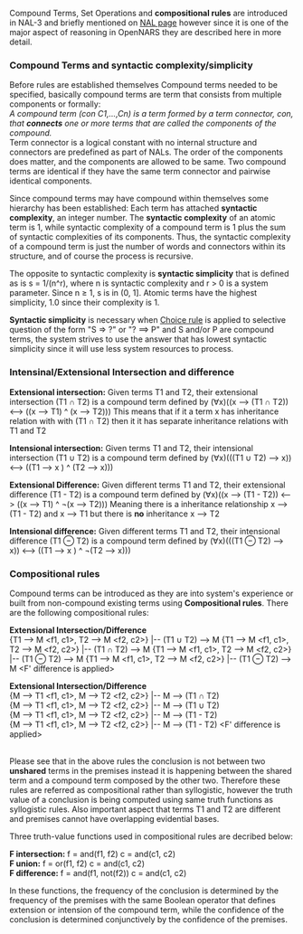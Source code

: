 Compound Terms, Set Operations and **compositional rules** are introduced in NAL-3 and briefly mentioned on [NAL page](https://github.com/opennars/opennars/wiki/Non-Axiomatic-Logic-(NAL),-Logic-behind-OpenNARS) however since it is one of the major aspect of reasoning in OpenNARS they are described here in more detail.

### Compound Terms and syntactic complexity/simplicity

Before rules are established themselves Compound terms needed to be specified, basically compound terms are term that consists from multiple components or formally: <br/> _A compound term (con C1,...,Cn) is a term formed by a term connector, con, that **connects** one or more terms that are called the components of the compound._ <br/>Term connector is a logical constant with no internal structure and connectors are predefined as part of NALs. The order of the components does matter, and the components are allowed to be same. Two compound terms are identical if they have the same term connector and pairwise identical components.

Since compound terms may have compound within themselves some hierarchy has been established: Each term has attached **syntactic complexity**, an integer number. The **syntactic complexity** of an atomic term is 1, while syntactic complexity of a compound term is 1 plus the sum of syntactic complexities of its components. Thus, the syntactic complexity of a compound term is just the number of  words and connectors within its structure, and of course the process is recursive. 

The opposite to syntactic complexity is **syntactic simplicity** that is defined as is s = 1/(n^r), where n is syntactic complexity and r > 0 is a system parameter. Since n ≥ 1, s is in (0, 1]. Atomic terms have the highest simplicity, 1.0 since their complexity is 1.

**Syntactic simplicity** is necessary when [Choice rule](https://github.com/opennars/opennars/wiki/Revision-and-Choice-Rules) is applied to selective question of the form "S => ?" or "? ==> P" and S and/or P are compound terms, the system strives to use the answer that has lowest syntactic simplicity since it will use less system resources to process.

### Intensinal/Extensional Intersection and difference

**Extensional intersection:** Given terms T1 and T2, their extensional intersection (T1 ∩ T2) is a compound term defined by (∀x)((x --> (T1 ∩ T2)) <--> ((x --> T1) ^ (x --> T2)))
This means that if it a term x has inheritance relation with with (T1 ∩ T2) then it it has separate inheritance relations  with T1 and T2 

**Intensional intersection:** Given terms T1 and T2, their intensional intersection (T1 ∪ T2) is a compound term defined by (∀x)(((T1 ∪ T2) --> x)) <--> ((T1 --> x ) ^ (T2 --> x)))

**Extensional Difference:** Given different terms T1 and T2, their extensional difference (T1 - T2) is a compound term defined by (∀x)((x --> (T1 - T2)) <--> ((x --> T1) ^ ¬(x --> T2))) Meaning there is a inheritance relationship x --> (T1 - T2) and x --> T1 but there is **no** inheritance x --> T2

**Intensional difference:** Given different  terms T1 and T2, their intensional difference (T1 ⊖ T2) is a compound term defined by (∀x)(((T1 ⊖ T2) --> x)) <--> ((T1 --> x ) ^ ¬(T2 --> x)))

### Compositional rules

Compound terms can be introduced as they are into system's experience or built from non-compound existing terms using **Compositional rules**.
There are the following compositional rules:

**Extensional Intersection/Difference** <br/>
{T1 --> M <f1, c1>, T2 --> M <f2, c2>} |-- (T1 ∪ T2) --> M <F union is applied> 
{T1 --> M <f1, c1>, T2 --> M <f2, c2>} |-- (T1 ∩ T2) --> M <F intersection is applied> 
{T1 --> M <f1, c1>, T2 --> M <f2, c2>} |-- (T1 ⊖ T2) --> M <F difference is applied> 
{T1 --> M <f1, c1>, T2 --> M <f2, c2>} |-- (T1 ⊖ T2) --> M <F' difference is applied> 

**Extensional Intersection/Difference** <br/>
{M --> T1 <f1, c1>, M --> T2 <f2, c2>} |-- M --> (T1 ∩ T2) <F intersection is applied> <br/>
{M --> T1 <f1, c1>, M --> T2 <f2, c2>} |-- M --> (T1 ∪ T2) <F union is applied> <br/>
{M --> T1 <f1, c1>, M --> T2 <f2, c2>} |-- M --> (T1 - T2) <F difference is applied> <br/>
{M --> T1 <f1, c1>, M --> T2 <f2, c2>} |-- M --> (T1 - T2) <F' difference is applied> <br/>
<br/>

Please see that in the above rules the conclusion is not between  two **unshared** terms in the premises instead it is happening between the shared term and a compound term composed by the other two. Therefore these rules are referred as compositional rather than syllogistic, however the truth value of a conclusion is being computed using same truth functions as syllogistic rules. Also important aspect that terms T1 and T2 are different and premises cannot have overlapping evidential bases. 

Three truth-value functions used in compositional rules are decribed below:

**F intersection:** f = and(f1, f2) c = and(c1, c2) <br/>
**F union:** f = or(f1, f2) c = and(c1, c2) <br/>
**F difference:** f = and(f1, not(f2)) c = and(c1, c2) <br/>

In these functions, the frequency of the conclusion is determined by
the frequency of the premises with the same Boolean operator that defines extension or intension of the compound term, while the confidence of the conclusion is determined conjunctively by the confidence of the premises.



